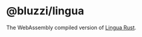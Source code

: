 # @bluzzi/lingua
The WebAssembly compiled version of [Lingua Rust](https://github.com/pemistahl/lingua-rs).